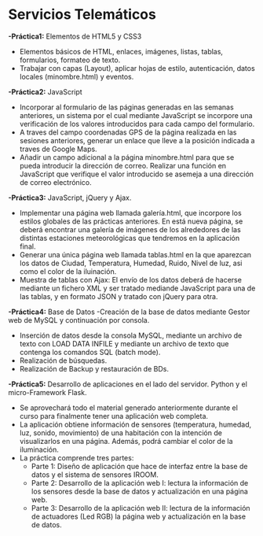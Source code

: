 # Servicios Telemáticos

**-Práctica1:** Elementos de HTML5 y CSS3
- Elementos básicos de HTML, enlaces, imágenes, listas, tablas, formularios, formateo de texto.
- Trabajar con capas (Layout), aplicar hojas de estilo, autenticación, datos locales (minombre.html) y eventos.

**-Práctica2:** JavaScript
- Incorporar al formulario de las páginas generadas en las semanas anteriores, un sistema por el cual mediante JavaScript se incorpore una verificación de los valores introducidos para cada campo del formulario.
- A traves del campo coordenadas GPS de la página realizada en las sesiones anteriores, generar un
enlace que lleve a la posición indicada a traves de Google Maps.
- Añadir un campo adicional a la página minombre.html para que se pueda introducir la dirección de
correo. Realizar una función en JavaScript que verifique el valor introducido se asemeja a una
dirección de correo electrónico.

**-Práctica3:** JavaScript, jQuery y Ajax.
- Implementar una página web llamada galería.html, que incorpore los estilos globales de las prácticas anteriores. En está nueva página, se deberá encontrar una galería de imágenes de los alrededores de las distintas estaciones meteorológicas que tendremos en la aplicación final.
- Generar una única página web llamada tablas.html en la que aparezcan los datos de Ciudad, Temperatura, Humedad, Ruido, Nivel de luz, asi como el color de la iluinación.
- Muestra de tablas con Ajax: El envío de los datos deberá de hacerse mediante un fichero XML y ser tratado mediande JavaScript para una de las tablas, y en formato JSON y tratado con jQuery para otra.

**-Práctica4:** Base de Datos
-Creación de la base de datos mediante Gestor web de MySQL y continuación por consola.
- Inserción de datos desde la consola MySQL, mediante un archivo de texto con LOAD DATA INFILE y mediante un archivo de texto que contenga los comandos SQL (batch mode).
- Realización de búsquedas.
- Realización de Backup y restauración de BDs.

**-Práctica5:** Desarrollo de aplicaciones en el lado del servidor. Python y el micro-Framework Flask.
- Se aprovechará todo el material generado anteriormente durante el curso para finalmente tener una aplicación web completa.
- La aplicación obtiene información de sensores (temperatura, humedad, luz, sonido, movimiento) de una habitación con la intención de visualizarlos en una página. Además, podrá cambiar el color de la iluminación.
- La práctica comprende tres partes:
  - Parte 1: Diseño de aplicación que hace de interfaz entre la base de datos y el sistema de
sensores IROOM.
  - Parte 2: Desarrollo de la aplicación web I: lectura la información de los sensores desde la base
de datos y actualización en una página web.
  - Parte 3: Desarrollo de la aplicación web II: lectura de la información de actuadores (Led RGB)
la página web y actualización en la base de datos.

